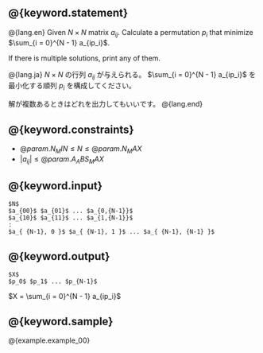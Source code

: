 ## @{keyword.statement}

@{lang.en}
Given $N \times N$ matrix $a_{ij}$.
Calculate a permutation $p_i$ that minimize $\sum_{i = 0}^{N - 1} a_{ip_i}$.

If there is multiple solutions, print any of them.

@{lang.ja}
$N \times N$ の行列 $a_{ij}$ が与えられる。
$\sum_{i = 0}^{N - 1} a_{ip_i}$ を最小化する順列 $p_i$ を構成してください。

解が複数あるときはどれを出力してもいいです。
@{lang.end}

## @{keyword.constraints}

- $@{param.N_MIN} \leq N \leq @{param.N_MAX}$
- $|a_{ij}| \leq @{param.A_ABS_MAX}$

## @{keyword.input}

~~~
$N$
$a_{00}$ $a_{01}$ ... $a_{0,{N-1}}$
$a_{10}$ $a_{11}$ ... $a_{1,{N-1}}$
:
$a_{ {N-1}, 0 }$ $a_{ {N-1}, 1 }$ ... $a_{ {N-1}, {N-1} }$
~~~

## @{keyword.output}

~~~
$X$
$p_0$ $p_1$ ... $p_{N-1}$
~~~

$X = \sum_{i = 0}^{N - 1} a_{ip_i}$

## @{keyword.sample}

@{example.example_00}
